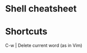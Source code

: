 Shell cheatsheet
==============

Shortcuts
================================================================================

C-w | Delete current word (as in Vim)


